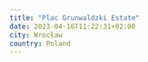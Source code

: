 ```yaml
---
title: "Plac Grunwaldzki Estate"
date: 2023-04-16T11:22:31+02:00
city: Wrocław
country: Poland
---
```


